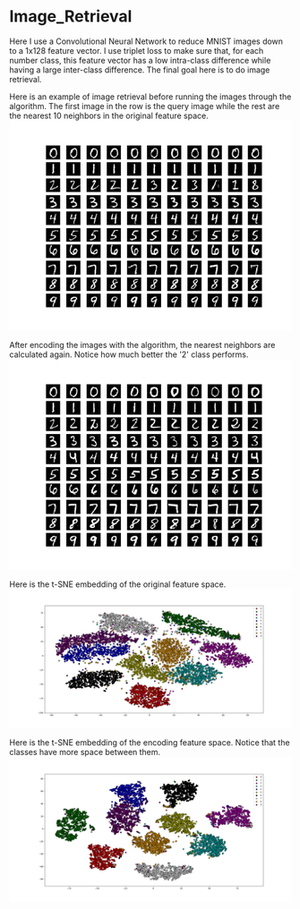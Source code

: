 # Image_Retrieval

Here I use a Convolutional Neural Network to reduce MNIST images down to a 1x128 feature vector. I use triplet loss to make sure that, for each number class, this feature vector has a low intra-class difference while having a large inter-class difference. The final goal here is to do image retrieval.

Here is an example of image retrieval before running the images through the algorithm. The first image in the row is the query image while the rest are the nearest 10 neighbors in the original feature space.
![alt text](https://github.com/cdbunker/Image_Retrieval/blob/master/retrieval_no_encoding.png)

After encoding the images with the algorithm, the nearest neighbors are calculated again. Notice how much better the '2' class performs.
![alt text](https://github.com/cdbunker/Image_Retrieval/blob/master/retrieval_with_encoding.png)

Here is the t-SNE embedding of the original feature space.
![alt text](https://github.com/cdbunker/Image_Retrieval/blob/master/tsne_no_encoding.png)

Here is the t-SNE embedding of the encoding feature space. Notice that the classes have more space between them.
![alt text](https://github.com/cdbunker/Image_Retrieval/blob/master/tsne_with_encoding.png)
